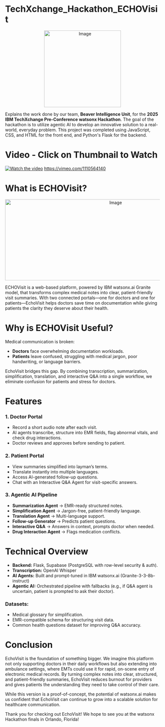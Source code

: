# TechXchange_Hackathon_ECHOVisit
<div align="center">
<img width="250" height="250" alt="Image" src="https://github.com/user-attachments/assets/50c2a6e3-fab4-4082-96e8-5fef510f6dcf" />
</div>

Explains the work done by our team, **Beaver Intelligence Unit**, for the **2025 IBM TechXchange Pre-Conference watsonx Hackathon**. The goal of the hackathon is to utilize agentic AI to develop an innovative solution to a real-world, everyday problem. This project was completed using JavaScript, CSS, and HTML for the front end, and Python's Flask for the backend. 


# Video - Click on Thumbnail to Watch
[![Watch the video](https://i.vimeocdn.com/video/2048355535-e6c601fe2375a32c9de50153ab1c71ef5758753582af0720072a49a649c0fc0d-d_960x540?&r=pad&region=us)](https://vimeo.com/1110564140)
https://vimeo.com/1110564140

# What is ECHOVisit?
<div align="center">
<img width="704" height="264" alt="Image" src="https://github.com/user-attachments/assets/11b25f72-0548-44c1-b71b-0faa63b3eea3" />
</div>


ECHOVisit is a web-based platform, powered by IBM watsonx.ai Granite model, that transforms complex medical notes into clear, patient-friendly visit summaries. With two connected portals—one for doctors and one for patients—EchoVisit helps doctors save time on documentation while giving patients the clarity they deserve about their health.


# Why is ECHOVisit Useful?
Medical communication is broken:
- **Doctors** face overwhelming documentation workloads.
- **Patients** leave confused, struggling with medical jargon, poor handwriting, or language barriers.


EchoVisit bridges this gap. By combining transcription, summarization, simplification, translation, and interactive Q&A into a single workflow, we eliminate confusion for patients and stress for doctors.


# Features
### 1. Doctor Portal
- Record a short audio note after each visit.
- AI agents transcribe, structure into EMR fields, flag abnormal vitals, and check drug interactions.
- Doctor reviews and approves before sending to patient.

### 2. Patient Portal
- View summaries simplified into layman’s terms.
- Translate instantly into multiple languages.
- Access AI-generated follow-up questions.
- Chat with an Interactive Q&A Agent for visit-specific answers.

### 3. Agentic AI Pipeline
- **Summarization Agent** → EMR-ready structured notes.
- **Simplification Agent** → Jargon-free, patient-friendly language.
- **Translation Agent** → Multi-language support.
- **Follow-up Generator** → Predicts patient questions.
- **Interactive Q&A** → Answers in context, prompts doctor when needed.
- **Drug Interaction Agent** → Flags medication conflicts.


# Technical Overview
- **Backend:** Flask, Supabase (PostgreSQL with row-level security & auth).
- **Transcription:** OpenAI Whisper
- **AI Agents:** Built and prompt-tuned in IBM watsonx.ai (Granite-3-3-8b-instruct)
- **Agentic AI:** Orchestrated pipeline with fallbacks (e.g., if Q&A agent is uncertain, patient is prompted to ask their doctor).

###   Datasets:
- Medical glossary for simplification.
- EMR-compatible schema for structuring visit data.
- Common health questions dataset for improving Q&A accuracy.


# Conclusion
EchoVisit is the foundation of something bigger. We imagine this platform not only supporting doctors in their daily workflows but also extending into ambulance settings, where EMTs could use it for rapid, on-scene entry of electronic medical records. By turning complex notes into clear, structured, and patient-friendly summaries, EchoVisit reduces burnout for providers and gives patients the understanding they need to take control of their care.

While this version is a proof-of-concept, the potential of watsonx.ai makes us confident that EchoVisit can continue to grow into a scalable solution for healthcare communication.

Thank you for checking out EchoVisit! We hope to see you at the watsonx Hackathon finals in Orlando, Florida!
